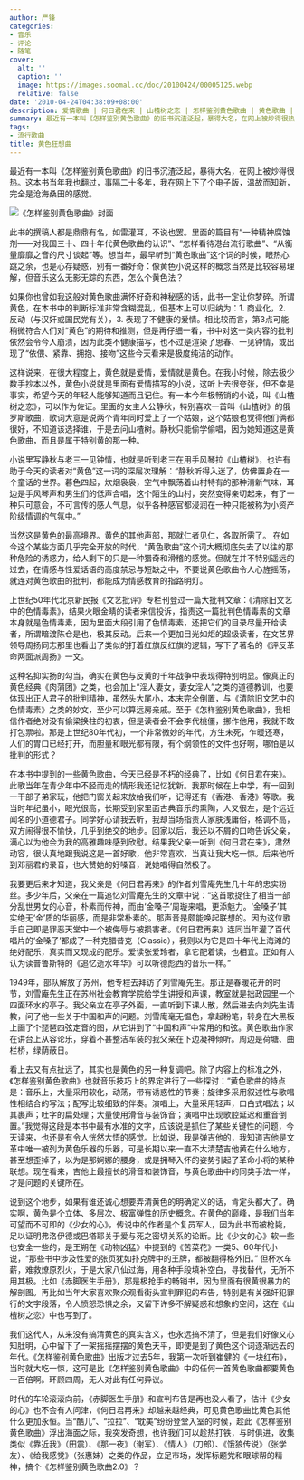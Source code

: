 ```yaml
---
author: 严锋
categories:
- 音乐
- 评论
- 随笔
cover:
  alt: ''
  caption: ''
  image: https://images.soomal.cc/doc/20100424/00005125.webp
  relative: false
date: '2010-04-24T04:38:09+08:00'
description: 爱情歌曲 | 何日君在来 | 山楂树之恋 | 怎样鉴别黄色歌曲 | 黄色歌曲 | 源自：严锋博客 | 版权：转载 |  平均/总评分：07.78/70
summary: 最近有一本叫《怎样鉴别黄色歌曲》的旧书沉渣泛起，暴得大名，在网上被炒得很热。这本书当年我也翻过，事隔二十多年，我在网上下了个电子版，温故而知新，完全是沧海桑田的感觉。此书的撰稿人都是鼎鼎有名，如雷灌耳，不说也罢。里面的篇目有“一种精神腐蚀剂――对我国三十、四十年代黄色歌曲的认识”、“怎样看待港台流行歌曲”、“从衡量靡靡之音的尺寸谈起”等。想当年，最早听到“黄色歌曲”这个词的时候，眼热心跳之余，也是心存疑惑，别有一番好奇……
tags:
- 流行歌曲
title: 黄色狂想曲
---
```


最近有一本叫《怎样鉴别黄色歌曲》的旧书沉渣泛起，暴得大名，在网上被炒得很热。这本书当年我也翻过，事隔二十多年，我在网上下了个电子版，温故而知新，完全是沧海桑田的感觉。

![《怎样鉴别黄色歌曲》封面](https://images.soomal.cc/doc/20100424/00005125.webp)



此书的撰稿人都是鼎鼎有名，如雷灌耳，不说也罢。里面的篇目有“一种精神腐蚀剂――对我国三十、四十年代黄色歌曲的认识”、“怎样看待港台流行歌曲”、“从衡量靡靡之音的尺寸谈起”等。想当年，最早听到“黄色歌曲”这个词的时候，眼热心跳之余，也是心存疑惑，别有一番好奇：像黄色小说这样的概念当然是比较容易理解，但音乐这么无影无踪的东西，怎么个黄色法？

如果你也曾如我这般对黄色歌曲满怀好奇和神秘感的话，此书一定让你梦碎。所谓黄色，在本书中的判断标准非常含糊混乱，但基本上可以归纳为：1. 商业化，2. 反动（与汉奸或国民党有关），3. 表现了不健康的爱情。相比较而言，第3点可能稍微符合人们对“黄色”的期待和推测，但是再仔细一看，书中对这一类内容的批判依然会令今人崩溃，因为此类不健康描写，也不过是渲染了思春、一见钟情，或出现了“依偎、紧靠、拥抱、接吻”这些今天看来是极度纯洁的动作。

这样说来，在很大程度上，黄色就是爱情，爱情就是黄色。在我小时候，除去极少数手抄本以外，黄色小说就是里面有爱情描写的小说，这听上去很夸张，但不幸是事实，希望今天的年轻人能够知道而且记住。有一本今年极畅销的小说，叫《山楂树之恋》，可以作为佐证。里面的女主人公静秋，特别喜欢一首叫《山楂树》的俄罗斯歌曲，歌词大意是说两个青年同时爱上了一个姑娘，这个姑娘也觉得他们俩都很好，不知道该选择谁，于是去问山楂树。静秋只能偷学偷唱，因为她知道这是黄色歌曲，而且是属于特别黄的那一种。

小说里写静秋与老三一见钟情，也就是听到老三在用手风琴拉《山楂树》，也许有助于今天的读者对“黄色”这一词的深层次理解：“静秋听得入迷了，仿佛置身在一个童话的世界。暮色四起，炊烟袅袅，空气中飘荡着山村特有的那种清新气味，耳边是手风琴声和男生们的低声合唱，这个陌生的山村，突然变得亲切起来，有了一种只可意会，不可言传的感人气息，似乎各种感官都浸润在一种只能被称为小资产阶级情调的气氛中。” 

当然这是黄色的最高境界。黄色的其他声部，那就仁者见仁，各取所需了。 在如今这个某些方面几乎完全开放的时代，“黄色歌曲”这个词大概彻底失去了以往的那种危险的诱惑力，给人剩下的只是一种猎奇和滑稽的感觉。但就在并不特别遥远的过去，在情感与性爱话语的高度禁忌与短缺之中，不要说黄色歌曲令人心旌摇荡，就连对黄色歌曲的批判，都能成为情感教育的指路明灯。

上世纪50年代北京新民报《文艺批评》专栏刊登过一篇大批判文章：《清除旧文艺中的色情毒素》，结果火眼金睛的读者来信投诉，指责这一篇批判色情毒素的文章本身就是色情毒素，因为里面大段引用了色情毒素，还把它们的目录尽量开给读者，所谓暗渡陈仓是也，极其反动。后来一个更加目光如炬的超级读者，在文艺界领导周扬同志那里也看出了类似的打着红旗反红旗的逻辑，写下了著名的《评反革命两面派周扬》一文。

这种名抑实扬的勾当，确实在黄色与反黄的千年战争中表现得特别明显。像真正的黄色经典《肉蒲团》之类，也会加上“淫人妻女，妻女淫人”之类的道德教训，也要体现出正人君子的批判精神，虽然头大尾小，本末完全倒置，与《清除旧文艺中的色情毒素》之类的妙文，至少可以算远房亲戚。至于《怎样鉴别黄色歌曲》，我相信作者绝对没有偷梁换柱的初衷，但是读者会不会李代桃僵，挪作他用，我就不敢打包票啦。那是上世纪80年代初，一个非常微妙的年代，方生未死，乍暖还寒，人们的胃口已经打开，而胆量和眼光都有限，有个纲领性的文件也好啊，哪怕是以批判的形式？ 

在本书中提到的一些黄色歌曲，今天已经是不朽的经典了，比如《何日君在来》。此歌当年在青少年中不胫而走的情形我还记忆犹新。我那时候在上中学，有一回到一干部子弟家玩，他把门窗关起来放给我们听，记得还有《香港、香港》等歌。我当时年纪虽小，眼光很高，长期受到家里面古典音乐的熏陶，人又很左，是个远近闻名的小道德君子。同学好心请我去听，我却当场指责人家肤浅庸俗，格调不高，双方闹得很不愉快，几乎到绝交的地步。回家以后，我还以不屑的口吻告诉父亲，满心以为他会为我的高雅趣味感到欣慰。结果我父亲一听到《何日君在来》，肃然动容，很认真地跟我说这是一首好歌，他非常喜欢，当真让我大吃一惊。后来他听到邓丽君的录音，也大赞她的好嗓音，说她唱得自然极了。

我要更后来才知道，我父亲是《何日君再来》的作者刘雪庵先生几十年的忠实粉丝。多少年后，父亲在一篇追忆刘雪庵先生的文章中说：“这首歌捉住了相当一部分乱世男女的心音，朴素而传神，而由‘金嗓子’周璇来唱，更添魅力。‘金嗓子’其实绝无‘金’质的华丽感，而是非常朴素的。那声音是颇能唤起联想的。因为这位歌手自己即是罪恶天堂中一个被侮辱与被损害者。《何日君再来》连同当年灌了百代唱片的‘金嗓子’都成了一种克腊昔克（Classic），我则以为它是四十年代上海滩的绝好配乐，真实而又现成的配乐。爱读张爱玲者，拿它配着读，也相宜。正如有人认为读普鲁斯特的《追忆逝水年华》可以听德彪西的音乐一样。” 

1949年，部队解放了苏州，他专程去拜访了刘雪庵先生。那正是春暖花开的时节，刘雪庵先生正在苏州社会教育学院给学生讲授和声课，教室就是拙政园里一个四面环水的亭子。我父亲立在亭子外面，一直听到下课人散，然后进去向刘先生请教，问了他一些关于中国和声的问题。刘雪庵毫无愠色，拿起粉笔，转身在大黑板上画了个琵琶四弦定音的图，从它讲到了“中国和声”中常用的和弦。黄色歌曲作家在讲台上从容论乐，穿着不甚整洁军装的我父亲在下边凝神倾听。周边是荷塘、曲栏桥，绿荫蔽日。

看上去又有点扯远了，其实也是黄色的另一种复调吧。除了内容上的标准之外，《怎样鉴别黄色歌曲》也就音乐技巧上的界定进行了一些探讨：“黄色歌曲的特点是：音乐上，大量采用软化，动荡，带有诱惑性的节奏；旋律多采用叙述性与歌唱性相结合的写法；配写比较细致的伴奏。演唱上，大量采用轻声，口白式唱法；以其裹声；吐字的扁处理；大量使用滑音与装饰音；演唱中出现歌腔延迟和重音倒置。”我觉得这段是本书中最有水准的文字，应该说是抓住了某些关键性的问题，今天读来，也还是有令人恍然大悟的感觉。比如说，我是弹吉他的，我知道吉他是文革中唯一被列为黄色乐器的乐器，可是长期以来一直不太清楚吉他黄在什么地方，甚至想歪掉了，以为是那婀娜的腰身，或是拥琴入怀的姿势引起了革命小将的某种联想。现在看来，吉他上最擅长的滑音和装饰音，与黄色歌曲中的同类手法一样，才是问题的关键所在。

说到这个地步，如果有谁还诚心想要弄清黄色的明确定义的话，肯定头都大了。确实啊，黄色是个立体、多层次、极富弹性的历史概念。在黄色的巅峰，是我们当年可望而不可即的《少女的心》，传说中的作者是个复员军人，因为此书而被枪毙，足以证明弗洛伊德或巴塔耶关于爱与死之密切关系的论断。比《少女的心》软一些也安全一些的，是王朔在《动物凶猛》中提到的《苦菜花》一类5、60年代小说，“那些书中涉及性爱的张页犹如扑克牌中的王牌，都被翻得格外旧。” 但杯水车薪，难救燎原烈火，于是大家八仙过海，用各种手段填补空白，寻找替代，无所不用其极。比如《赤脚医生手册》，那是极抢手的畅销书，因为里面有很黄很暴力的解剖图。再比如当年大家喜欢聚众观看街头宣判罪犯的布告，特别是有关强奸犯罪行的文字段落，令人愤怒恐惧之余，又留下许多不解疑惑和想象的空间，这在《山楂树之恋》中也写到了。

我们这代人，从来没有搞清黄色的真实含义，也永远搞不清了，但是我们好像又心知肚明，心中留下了一架摇摇摆摆的黄色天平，即使是到了黄色这个词逐渐远去的年代。《怎样鉴别黄色歌曲》出版才过去5年，我第一次听到崔健的《一块红布》，当时就大吃一惊，这可是比《怎样鉴别黄色歌曲》中的任何一首黄色歌曲都要黄色一百倍啊。环顾四周，无人对此有任何异议。

时代的车轮滚滚向前，《赤脚医生手册》和宣判布告是再也没人看了，估计《少女的心》也不会有人问津，《何日君再来》却越来越经典，可见黄色歌曲比黄色其他什么更加永恒。当“酷儿”、“拉拉”、“耽美”纷纷登堂入室的时候，趁此《怎样鉴别黄色歌曲》浮出海面之际，我突发奇想，也许我们可以趁热打铁，与时俱进，收集类似《靠近我》（田震）、《那一夜》（谢军）、《情人》（刀郎）、《饿狼传说》（张学友）、《给我感觉》（张惠妹）之类的作品，立足市场，发挥标题党和眼球帮的精神，搞个《怎样鉴别黄色歌曲2.0》？